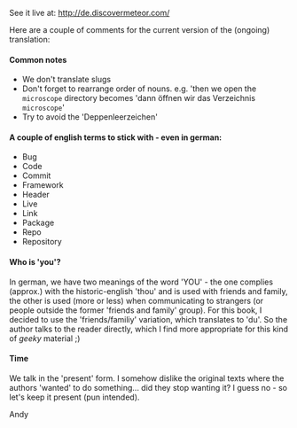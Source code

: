 See it live at: http://de.discovermeteor.com/

Here are a couple of comments for the current version of the (ongoing) translation:

#### Common notes
- We don't translate slugs
- Don't forget to rearrange order of nouns. e.g. 'then we open the `microscope` directory becomes 'dann öffnen wir das Verzeichnis `microscope`'
- Try to avoid the 'Deppenleerzeichen'

#### A couple of english terms to stick with - even in german:

- Bug
- Code
- Commit
- Framework
- Header
- Live
- Link
- Package
- Repo
- Repository

#### Who is 'you'?

In german, we have two meanings of the word 'YOU' - the one complies (approx.) with the historic-english 'thou' and is used with friends and family, the other is used (more or less) when communicating to strangers (or people outside the former 'friends and family' group).
For this book, I decided to use the 'friends/familiy' variation, which translates to 'du'. So the author talks to the reader directly, which I find more appropriate for this kind of *geeky* material ;)

#### Time
We talk in the 'present' form. I somehow dislike the original texts where the authors 'wanted' to do something... did they stop wanting it? I guess no - so let's keep it present (pun intended).


Andy
